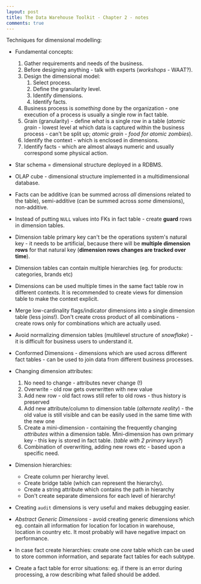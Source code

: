 ```yaml
---
layout: post
title: The Data Warehouse Toolkit - Chapter 2 - notes
comments: true
---
```


Techniques for dimensional modelling:
* Fundamental concepts:
   1. Gather requirements and needs of the business.
   2. Before designing anything - talk with experts (_workshops_ - WAAT?).
   3. Design the dimensional model:
      1. Select process.
      2. Define the granularity level.
      3. Identify dimensions.
      4. Identify facts.
   4. Business process is _something_ done by the organization - one execution of a process is usually a single row in fact table.
   5. Grain (granularity) - define *what* is a single row in a table (_atomic grain_ - lowest level at which data is captured within the business process - can't be split up; _atomic grain - food for atomic zombies_).
   6. Identify the context - which is enclosed in dimensions.
   7. Identify facts - which are almost always numeric and usually correspond some physical action.

* Star schema = dimensional structure deployed in a RDBMS.
* OLAP cube - dimensional structure implemented in a multidimensional database.
* Facts can be additive (can be summed across _all_ dimensions related to the table), semi-additive (can be summed across _some_ dimensions), non-additive.
* Instead of putting `NULL` values into FKs in fact table - create **guard** rows in dimension tables.
* Dimension table primary key can't be the operations system's natural key - it needs to be artificial, because there will be **multiple dimension rows** for that natural key (**dimension rows changes are tracked over time**).
* Dimension tables can contain multiple hierarchies (eg. for products: categories, brands etc)
* Dimensions can be used multiple times in the same fact table row in different contexts. It is recommended to create views for dimension table to make the context explicit.
* Merge low-cardinality flags/indicator dimensions into a single dimension table (less joins!). Don't create cross product of all combinations - create rows only for combinations which are actually used.
* Avoid normalizing dimension tables (multilevel structure of _snowflake_) - it is difficult for business users to understand it.
* Conformed Dimensions - dimensions which are used across different fact tables - can be used to join data from different business processes.
* Changing dimension attributes:
  1. No need to change - attributes never change (!)
  2. Overwrite - old row gets overwritten with new value
  3. Add new row - old fact rows still refer to old rows - thus history is preserved
  4. Add new attribute/column to dimension table (_alternate reality_) - the old value is still visible and can be easily used in the same time with the new one
  5. Create a mini-dimension - containing the frequently changing _attributes_ within a dimension table. Mini-dimension has own primary key - this key is stored in fact table. (_table with 2 primary keys?_)
  6. Combination of overwriting, adding new rows etc - based upon a specific need. 

* Dimension hierarchies:
  * Create column per hierarchy level.
  * Create bridge table (which can represent the hierarchy).
  * Create a string attribute which contains the path in hierarchy
  * Don't create separate dimensions for each level of hierarchy! 

* Creating `audit` dimensions is very useful and makes debugging easier.
* _Abstract Generic Dimensions_ - avoid creating generic dimensions which eg. contain all information for location for location in warehouse, location in country etc. It most probably will have negative impact on performance.
* In case fact create hierarchies: create one _core_ table which can be used to store common information, and separate fact tables for each subtype.
* Create a fact table for error situations: eg. if there is an error during processing, a row describing what failed should be added.

